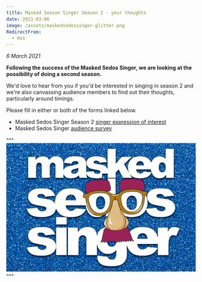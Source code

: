```yaml
---
title: Masked Season Singer Season 2 - your thoughts
date: 2021-03-06
image: /assets/maskedsedossinger-glitter.png
RedirectFrom:
  - mss
---
```

*6 March 2021*

**Following the success of the Masked Sedos Singer, we are looking at the possibility of doing a second season.**

We'd love to hear from you if you'd be interested in singing in season 2 and we're also canvassing audience members to find out their thoughts, particularly around timings.

Please fill in either or both of the forms linked below.

* Masked Sedos Singer Season 2 [singer expression of interest](https://docs.google.com/forms/d/1ss4IFCQbuj0Zh_Q3HldjQrpIR6JYwCR-MxJNBAhuX8g/viewform?ts=603bcbb9&gxids=7628&edit_requested=true)
* Masked Sedos Singer [audience survey](https://docs.google.com/forms/d/1WRyUZNt8QMfNYPjjYhVe1K4nnGXp2EjleV9UMB35G-k/viewform?edit_requested=true&gxids=7628)

^^^ ![](/assets/maskedsedossinger-glitter.png)
^^^
